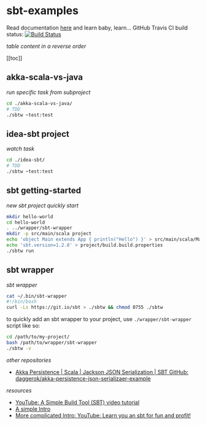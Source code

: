 # sbt-examples
Read documentation [here](https://daggerok.github.io/sbt-examples/) and learn baby, learn... GitHub Travis CI build status: [![Build Status](https://travis-ci.org/daggerok/sbt-examples.svg?branch=master)](https://travis-ci.org/daggerok/sbt-examples)

_table content in a reverse order_

[[toc]]

## akka-scala-vs-java

_run specific task from subproject_

```bash
cd ./akka-scala-vs-java/
# TDD
./sbtw ~test:test
```

## idea-sbt project

_watch task_

```bash
cd ./idea-sbt/
# TDD
./sbtw ~test:test
```

## sbt getting-started

_new sbt project quickly start_

```bash
mkdir hello-world
cd hello-world
. ../wrapper/sbt-wrapper
mkdir -p src/main/scala project
echo 'object Main extends App { println("Hello") }' > src/main/scala/Main.scala
echo 'sbt.version=1.2.8' > project/build.build.properties
./sbtw run
```

## sbt wrapper

_sbt wrapper_

```bash
cat ~/.bin/sbt-wrapper
#!/bin/bash
curl -Ls https://git.io/sbt > ./sbtw && chmod 0755 ./sbtw
```

to quickly add an sbt wrapper to your project, use `./wrapper/sbt-wrapper` script like so:

```bash
cd /path/to/my-project/
bash /path/to/wrapper/sbt-wrapper
./sbtw -v
```

_other repositories_

* [Akka Persistence | Scala | Jackson JSON Serialization | SBT GitHub: daggerok/akka-persistence-json-serializaer-example](https://github.com/daggerok/akka-persistence-json-serializaer-example)

_resources_

* [YouTube: A Simple Build Tool (SBT) video tutorial](https://www.youtube.com/watch?time_continue=41&v=LKkw140QmyU)
* [A simple Intro](https://www.youtube.com/watch?v=DxrLPZD1Hxw)
* [More complicated Intro: YouTube: Learn you an sbt for fun and profit!](https://www.youtube.com/watch?v=X6CnYQDL9Eg)

<!--
* [YouTube: Functional Programming Principles in Scala](https://www.youtube.com/channel/UC606CODOUaA3-E5LcC5yKAQ)
* [YouTube: Principles of Reactive Programming in Scala](https://www.youtube.com/playlist?list=PLMhMDErmC1TdBMxd3KnRfYiBV2ELvLyxN)
* [YouTube: Введение в язык программирования Scala](https://www.youtube.com/watch?v=EVz04VMtUfE)
-->
